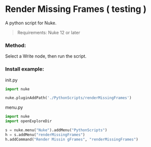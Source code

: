# Render Missing Frames ( testing )

A python script for Nuke.

> Requirements: Nuke 12 or later

### Method:

Select a Write node, then run the script.

### Install example:

init.py

```python
import nuke

nuke.pluginAddPath('./PythonScripts/renderMissingFrames')
```

menu.py

```python
import nuke
import openExploreDir

s = nuke.menu("Nuke").addMenu("PythonScripts")
h = s.addMenu("renderMissingFrames")
h.addCommand("Render Missin gFrames", "renderMissingFrames")
```

